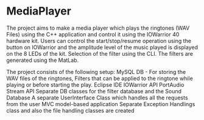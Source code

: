 # MediaPlayer
The project aims to make a media player which plays the ringtones (WAV Files) using the C++ application and control it using the IOWarrior 40 hardware kit. Users can control the start/stop/resume operation using the button on IOWarrior and the amplitude level of the music played is displayed on the 8 LEDs of the kit. Selection of the filter using the CLI. The filters are generated using the MatLab.

The project consists of the following setup:
MySQL DB - For storing the WAV files of the ringtones, Filters that can be applied to the ringtone while playing or before starting the play. 
Eclipse IDE
IOWarrior API
PortAudio Stream API
Separate DB classes for the filter database and the Sound Database
A separate UserInterface Class which handles all the requests from the user
MVC model-based application
Separate Exception Handlings class and also the file handling classes are created
